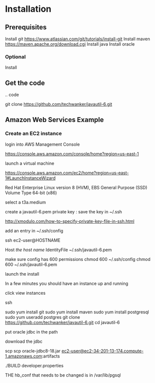 # Installation

## Prerequisites 

Install git  https://www.atlassian.com/git/tutorials/install-git
Install maven https://maven.apache.org/download.cgi
Install java 
Install oracle 

### Optional 

Install 


## Get the code 
.. code

git clone https://github.com/techwanker/javautil-6.git

## Amazon Web Services Example

### Create an EC2 instance

login into AWS Management Console

https://console.aws.amazon.com/console/home?region=us-east-1

launch a virtual machine

https://console.aws.amazon.com/ec2/home?region=us-east-1#LaunchInstanceWizard

Red Hat Enterprise Linux version 8 (HVM), EBS General Purpose (SSD) Volume Type 64-bit (x86)

select a t3a.medium

create a javautil-6.pem private key
:
save the key in ~/.ssh

http://xmodulo.com/how-to-specify-private-key-file-in-ssh.html

add an entry in ~/.ssh/config 

ssh ec2-user@HOSTNAME

Host *the host name*
  IdentityFile ~/.ssh/javautil-6.pem

make sure config has 600 permissions
    chmod 600 ~/.ssh/config 
    chmod 600 ~/.ssh/javautil-6.pem 

launch the install

In a few minutes you should have an instance up and running

click view instances

ssh 

   sudo yum install git 
   sudo yum install maven
   sudo yum install postgresql 
   sudo yum useradd postgres 
git clone https://github.com/techwanker/javautil-6.git
cd javautil-6

put oracle jdbc in the path 

download the jdbc 

scp scp oracle-jdbc8-18.jar ec2-user@ec2-34-201-13-174.compute-1.amazonaws.com:artifacts

./BUILD developer.properties 

THE hb_conf that needs to be changed is in /var/lib/pgsql

